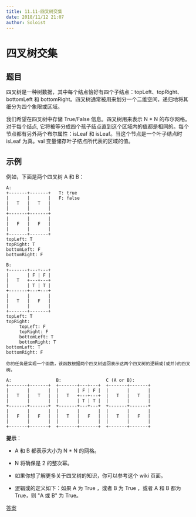 ```yaml
---
title: 11.11-四叉树交集
date: 2018/11/12 21:07
author: Soloist
---
```

    
# 四叉树交集

## 题目

四叉树是一种树数据，其中每个结点恰好有四个子结点：topLeft、topRight、bottomLeft 和 bottomRight。四叉树通常被用来划分一个二维空间，递归地将其细分为四个象限或区域。

我们希望在四叉树中存储 True/False 信息。四叉树用来表示 N * N 的布尔网格。对于每个结点, 它将被等分成四个孩子结点直到这个区域内的值都是相同的。每个节点都有另外两个布尔属性：isLeaf 和 isLeaf。当这个节点是一个叶子结点时 isLeaf 为真。val 变量储存叶子结点所代表的区域的值。

## 示例

例如，下面是两个四叉树 A 和 B：

    A:
    +-------+-------+   T: true
    |       |       |   F: false
    |   T   |   T   |
    |       |       |
    +-------+-------+
    |       |       |
    |   F   |   F   |
    |       |       |
    +-------+-------+
    topLeft: T
    topRight: T
    bottomLeft: F
    bottomRight: F
    
    B:               
    +-------+---+---+
    |       | F | F |
    |   T   +---+---+
    |       | T | T |
    +-------+---+---+
    |       |       |
    |   T   |   F   |
    |       |       |
    +-------+-------+
    topLeft: T
    topRight:
         topLeft: F
         topRight: F
         bottomLeft: T
         bottomRight: T
    bottomLeft: T
    bottomRight: F
    
    你的任务是实现一个函数，该函数根据两个四叉树返回表示这两个四叉树的逻辑或(或并)的四叉树。
    
    A:                 B:                 C (A or B):
    +-------+-------+  +-------+---+---+  +-------+-------+
    |       |       |  |       | F | F |  |       |       |
    |   T   |   T   |  |   T   +---+---+  |   T   |   T   |
    |       |       |  |       | T | T |  |       |       |
    +-------+-------+  +-------+---+---+  +-------+-------+
    |       |       |  |       |       |  |       |       |
    |   F   |   F   |  |   T   |   F   |  |   T   |   F   |
    |       |       |  |       |       |  |       |       |
    +-------+-------+  +-------+-------+  +-------+-------+
    
**提示**：

* A 和 B 都表示大小为 N * N 的网格。

* N 将确保是 2 的整次幂。

* 如果你想了解更多关于四叉树的知识，你可以参考这个 wiki 页面。

* 逻辑或的定义如下：如果 A 为 True ，或者 B 为 True ，或者 A 和 B 都为 True，则 "A 或 B" 为 True。

[答案](https://github.com/aSoloist/java-algorithm/blob/master/code/2018/11/11/Solution.java)